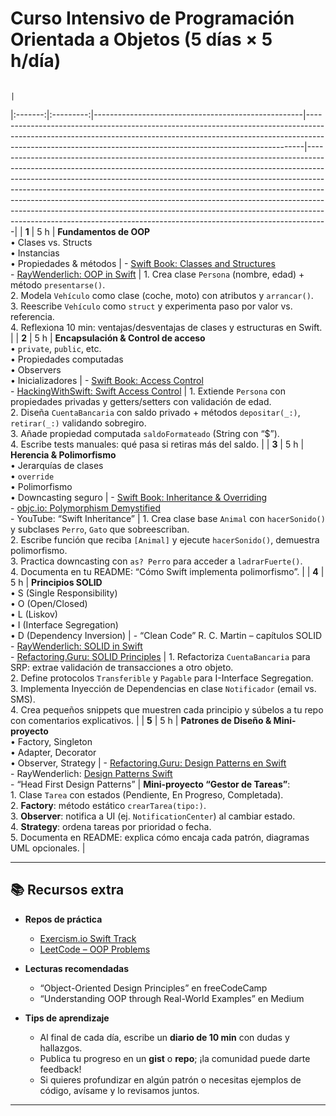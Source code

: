 # Curso Intensivo de Programación Orientada a Objetos (5 días × 5 h/día)
                                                                                                                                                                                                                                                                                                                                                                                                                                                                                                                                         |
|:-------:|:---------:|----------------------------------------------------|-----------------------------------------------------------------------------------------------------------------------------------------------------------------------------------------------------------------------------------------|-----------------------------------------------------------------------------------------------------------------------------------------------------------------------------------------------------------------------------------------------------------------------------------------------------------------------------------------------------------------------------------------------------------------------------------------------------------------------------------------------------------------------------------------------------------------------|
| **1**   | 5 h       | **Fundamentos de OOP**<br>• Clases vs. Structs<br>• Instancias<br>• Propiedades & métodos | - [Swift Book: Classes and Structures](https://docs.swift.org/swift-book/LanguageGuide/ClassesAndStructures.html)  <br>- [RayWenderlich: OOP in Swift](https://www.raywenderlich.com/…/oop-in-swift)                                  | 1. Crea clase `Persona` (nombre, edad) + método `presentarse()`.<br>2. Modela `Vehículo` como clase (coche, moto) con atributos y `arrancar()`.<br>3. Reescribe `Vehículo` como `struct` y experimenta paso por valor vs. referencia.<br>4. Reflexiona 10 min: ventajas/desventajas de clases y estructuras en Swift.                                                                                                                                                                                                                                                             |
| **2**   | 5 h       | **Encapsulación & Control de acceso**<br>• `private`, `public`, etc.<br>• Propiedades computadas<br>• Observers<br>• Inicializadores | - [Swift Book: Access Control](https://docs.swift.org/swift-book/LanguageGuide/AccessControl.html)  <br>- [HackingWithSwift: Swift Access Control](https://www.hackingwithswift.com/articles)                                         | 1. Extiende `Persona` con propiedades privadas y getters/setters con validación de edad.<br>2. Diseña `CuentaBancaria` con saldo privado + métodos `depositar(_:)`, `retirar(_:)` validando sobregiro.<br>3. Añade propiedad computada `saldoFormateado` (String con “$”).<br>4. Escribe tests manuales: qué pasa si retiras más del saldo.                                                                                                                                                                                                                                     |
| **3**   | 5 h       | **Herencia & Polimorfismo**<br>• Jerarquías de clases<br>• `override`<br>• Polimorfismo<br>• Downcasting seguro | - [Swift Book: Inheritance & Overriding](https://docs.swift.org/swift-book/LanguageGuide/Inheritance.html)  <br>- [objc.io: Polymorphism Demystified](https://www.objc.io/issues/…/polymorphism/) <br>- YouTube: “Swift Inheritance” | 1. Crea clase base `Animal` con `hacerSonido()` y subclases `Perro`, `Gato` que sobreescriban.<br>2. Escribe función que reciba `[Animal]` y ejecute `hacerSonido()`, demuestra polimorfismo.<br>3. Practica downcasting con `as? Perro` para acceder a `ladrarFuerte()`.<br>4. Documenta en tu README: “Cómo Swift implementa polimorfismo”.                                                                                                                                                                                                                                         |
| **4**   | 5 h       | **Principios SOLID**<br>• S (Single Responsibility)<br>• O (Open/Closed)<br>• L (Liskov)<br>• I (Interface Segregation)<br>• D (Dependency Inversion) | - “Clean Code” R. C. Martin – capítulos SOLID  <br>- [RayWenderlich: SOLID in Swift](https://www.raywenderlich.com/…/solid-in-swift)  <br>- [Refactoring.Guru: SOLID Principles](https://refactoring.guru/solid)                  | 1. Refactoriza `CuentaBancaria` para SRP: extrae validación de transacciones a otro objeto.<br>2. Define protocolos `Transferible` y `Pagable` para I-Interface Segregation.<br>3. Implementa Inyección de Dependencias en clase `Notificador` (email vs. SMS).<br>4. Crea pequeños snippets que muestren cada principio y súbelos a tu repo con comentarios explicativos.                                                                                                                                                                                                                                                      |
| **5**   | 5 h       | **Patrones de Diseño & Mini-proyecto**<br>• Factory, Singleton<br>• Adapter, Decorator<br>• Observer, Strategy | - [Refactoring.Guru: Design Patterns en Swift](https://refactoring.guru/design-patterns/swift)  <br>- RayWenderlich: [Design Patterns Swift](https://www.raywenderlich.com/…/design-patterns-swift) <br>- “Head First Design Patterns” | **Mini-proyecto “Gestor de Tareas”**:<br>1. Clase `Tarea` con estados (Pendiente, En Progreso, Completada).<br>2. **Factory**: método estático `crearTarea(tipo:)`.<br>3. **Observer**: notifica a UI (ej. `NotificationCenter`) al cambiar estado.<br>4. **Strategy**: ordena tareas por prioridad o fecha.<br>5. Documenta en README: explica cómo encaja cada patrón, diagramas UML opcionales. |

---

## 📚 Recursos extra

- **Repos de práctica**  
  - [Exercism.io Swift Track](https://exercism.org/tracks/swift)  
  - [LeetCode – OOP Problems](https://leetcode.com/problemset/all/?topicSlugs=object-oriented)  

- **Lecturas recomendadas**  
  - “Object-Oriented Design Principles” en freeCodeCamp  
  - “Understanding OOP through Real-World Examples” en Medium  

- **Tips de aprendizaje**  
  - Al final de cada día, escribe un **diario de 10 min** con dudas y hallazgos.  
  - Publica tu progreso en un **gist** o **repo**; ¡la comunidad puede darte feedback!  
  - Si quieres profundizar en algún patrón o necesitas ejemplos de código, avísame y lo revisamos juntos.  

---

>  
